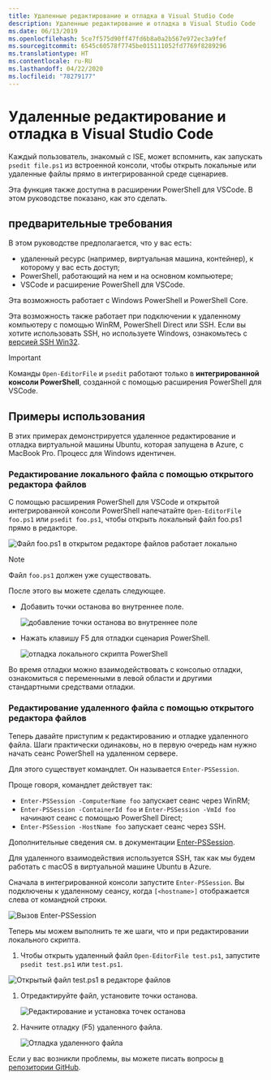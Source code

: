 ```yaml
---
title: Удаленные редактирование и отладка в Visual Studio Code
description: Удаленные редактирование и отладка в Visual Studio Code
ms.date: 06/13/2019
ms.openlocfilehash: 5ce7f575d90ff47fd6b8a0a2b567e972ec3a9fef
ms.sourcegitcommit: 6545c60578f7745be015111052fd7769f8289296
ms.translationtype: HT
ms.contentlocale: ru-RU
ms.lasthandoff: 04/22/2020
ms.locfileid: "78279177"
---
```

# <a name="using-visual-studio-code-for-remote-editing-and-debugging"></a>Удаленные редактирование и отладка в Visual Studio Code

Каждый пользователь, знакомый с ISE, может вспомнить, как запускать `psedit file.ps1` из встроенной консоли, чтобы открыть локальные или удаленные файлы прямо в интегрированной среде сценариев.

Эта функция также доступна в расширении PowerShell для VSCode. В этом руководстве показано, как это сделать.

## <a name="prerequisites"></a>предварительные требования

В этом руководстве предполагается, что у вас есть:

- удаленный ресурс (например, виртуальная машина, контейнер), к которому у вас есть доступ;
- PowerShell, работающий на нем и на основном компьютере;
- VSCode и расширение PowerShell для VSCode.

Эта возможность работает с Windows PowerShell и PowerShell Core.

Эта возможность также работает при подключении к удаленному компьютеру с помощью WinRM, PowerShell Direct или SSH. Если вы хотите использовать SSH, но используете Windows, ознакомьтесь с [версией SSH Win32](https://github.com/PowerShell/Win32-OpenSSH).

> [!IMPORTANT]
> Команды `Open-EditorFile` и `psedit` работают только в **интегрированной консоли PowerShell**, созданной с помощью расширения PowerShell для VSCode.

## <a name="usage-examples"></a>Примеры использования

В этих примерах демонстрируется удаленное редактирование и отладка виртуальной машины Ubuntu, которая запущена в Azure, с MacBook Pro. Процесс для Windows идентичен.

### <a name="local-file-editing-with-open-editorfile"></a>Редактирование локального файла с помощью открытого редактора файлов

С помощью расширения PowerShell для VSCode и открытой интегрированной консоли PowerShell напечатайте `Open-EditorFile foo.ps1` или `psedit foo.ps1`, чтобы открыть локальный файл foo.ps1 прямо в редакторе.

![Файл foo.ps1 в открытом редакторе файлов работает локально](media/Using-VSCode-for-Remote-Editing-and-Debugging/1-open-local-file.png)

>[!NOTE]
> Файл `foo.ps1` должен уже существовать.

После этого вы можете сделать следующее.

- Добавить точки останова во внутреннее поле.

  ![добавление точки останова во внутреннее поле](media/Using-VSCode-for-Remote-Editing-and-Debugging/2-adding-breakpoint-gutter.png)

- Нажать клавишу F5 для отладки сценария PowerShell.

  ![отладка локального скрипта PowerShell](media/Using-VSCode-for-Remote-Editing-and-Debugging/3-local-debug.png)

Во время отладки можно взаимодействовать с консолью отладки, ознакомиться с переменными в левой области и другими стандартными средствами отладки.

### <a name="remote-file-editing-with-open-editorfile"></a>Редактирование удаленного файла с помощью открытого редактора файлов

Теперь давайте приступим к редактированию и отладке удаленного файла. Шаги практически одинаковы, но в первую очередь нам нужно начать сеанс PowerShell на удаленном сервере.

Для этого существует командлет. Он называется `Enter-PSSession`.

Проще говоря, командлет действует так:

- `Enter-PSSession -ComputerName foo` запускает сеанс через WinRM;
- `Enter-PSSession -ContainerId foo` и `Enter-PSSession -VmId foo` начинают сеанс с помощью PowerShell Direct;
- `Enter-PSSession -HostName foo` запускает сеанс через SSH.

Дополнительные сведения см. в документации [Enter-PSSession](/powershell/module/microsoft.powershell.core/enter-pssession).

Для удаленного взаимодействия используется SSH, так как мы будем работать с macOS в виртуальной машине Ubuntu в Azure.

Сначала в интегрированной консоли запустите `Enter-PSSession`. Вы подключены к удаленному сеансу, когда `[<hostname>]` отображается слева от командной строки.

![Вызов Enter-PSSession](media/Using-VSCode-for-Remote-Editing-and-Debugging/4-enter-pssession.png)

Теперь мы можем выполнить те же шаги, что и при редактировании локального скрипта.

1. Чтобы открыть удаленный файл `Open-EditorFile test.ps1`, запустите `psedit test.ps1` или `test.ps1`.

  ![Открытый файл test.ps1 в редакторе файлов](media/Using-VSCode-for-Remote-Editing-and-Debugging/5-open-remote-file.png)

1. Отредактируйте файл, установите точки останова.

   ![Редактирование и установка точек останова](media/Using-VSCode-for-Remote-Editing-and-Debugging/6-set-breakpoints.png)

1. Начните отладку (F5) удаленного файла.

   ![Отладка удаленного файла](media/Using-VSCode-for-Remote-Editing-and-Debugging/7-start-debugging.png)

Если у вас возникли проблемы, вы можете писать вопросы [в репозитории GitHub](https://github.com/powershell/vscode-powershell).

